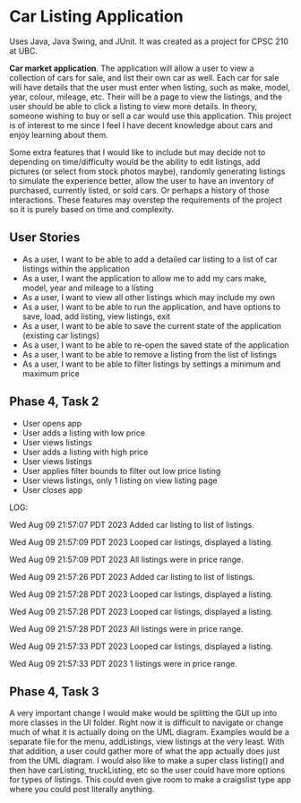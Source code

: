# Car Listing Application

Uses Java, Java Swing, and JUnit. It was created as a project for CPSC 210 at UBC.

**Car market application**. The application will allow a user to view a collection of cars for sale,
and list their own car as well. Each car for sale will have details that the user must enter when
listing, such as make, model, year, colour, mileage, etc. Their will be a page to view the listings,
and the user should be able to click a listing to view more details. In theory, someone wishing to
buy or sell a car would use this application. This project is of interest to me since I feel I have
decent knowledge about cars and enjoy learning about them.

Some extra features that I would like to include but may decide not to depending on time/difficulty
would be the ability to edit listings, add pictures (or select from stock photos maybe),
randomly generating listings to simulate the experience better, allow the user to have an inventory
of purchased, currently listed, or sold cars. Or perhaps a history of those interactions. These
features may overstep the requirements of the project so it is purely based on time and complexity.

## User Stories

- As a user, I want to be able to add a detailed car listing to a list of car listings within the application
- As a user, I want the application to allow me to add my cars make, model, year and mileage to a listing
- As a user, I want to view all other listings which may include my own
- As a user, I want to be able to run the application, and have options to save, load, add listing, view listings, exit
- As a user, I want to be able to save the current state of the application (existing car listings)
- As a user, I want to be able to re-open the saved state of the application
- As a user, I want to be able to remove a listing from the list of listings
- As a user, I want to be able to filter listings by settings a minimum and maximum price

## Phase 4, Task 2

- User opens app
- User adds a listing with low price
- User views listings
- User adds a listing with high price
- User views listings
- User applies filter bounds to filter out low price listing
- User views listings, only 1 listing on view listing page
- User closes app

LOG:

Wed Aug 09 21:57:07 PDT 2023
Added car listing to list of listings.

Wed Aug 09 21:57:09 PDT 2023
Looped car listings, displayed a listing.

Wed Aug 09 21:57:09 PDT 2023
All listings were in price range.

Wed Aug 09 21:57:26 PDT 2023
Added car listing to list of listings.

Wed Aug 09 21:57:28 PDT 2023
Looped car listings, displayed a listing.

Wed Aug 09 21:57:28 PDT 2023
Looped car listings, displayed a listing.

Wed Aug 09 21:57:28 PDT 2023
All listings were in price range.

Wed Aug 09 21:57:33 PDT 2023
Looped car listings, displayed a listing.

Wed Aug 09 21:57:33 PDT 2023
1 listings were in price range.

## Phase 4, Task 3

A very important change I would make would be splitting the GUI up into more
classes in the UI folder. Right now it is difficult to navigate or change
much of what it is actually doing on the UML diagram. Examples would be a separate
file for the menu, addListings, view listings at the very least. With that addition,
a user could gather more of what the app actually does just from the UML diagram.
I would also like to make a super class listing() and then have carListing, truckListing,
etc so the user could have more options for types of listings. This could even give room
to make a craigslist type app where you could post literally anything.

